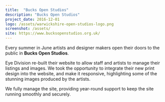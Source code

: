 ```yaml
---
title:  "Bucks Open Studios"
description: "Bucks Open Studios"
project_date: 2016-12-01
logo: /assets/warwickshire-open-studios-logo.png
screenshot: /assets/
site: https://www.bucksopenstudios.org.uk/
---
```


Every summer in June artists and designer makers open their doors to the public in <strong>Bucks Open Studios</strong>. 

Eye Division re-built their website to allow staff and artists to manage their listings and images. We took the opportunity to integrate their new print design into the website, and make it responsive, highlighting some of the stunning images produced by the artists.

We fully manage the site, providing year-round support to keep the site running smoothly and securely.
